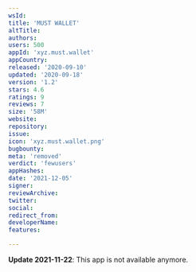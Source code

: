 ```yaml
---
wsId: 
title: 'MUST WALLET'
altTitle: 
authors: 
users: 500
appId: 'xyz.must.wallet'
appCountry: 
released: '2020-09-10'
updated: '2020-09-18'
version: '1.2'
stars: 4.6
ratings: 9
reviews: 7
size: '58M'
website: 
repository: 
issue: 
icon: 'xyz.must.wallet.png'
bugbounty: 
meta: 'removed'
verdict: 'fewusers'
appHashes: 
date: '2021-12-05'
signer: 
reviewArchive: 
twitter: 
social: 
redirect_from: 
developerName: 
features: 

---
```


**Update 2021-11-22**: This app is not available anymore.
